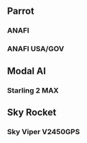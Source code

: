 ## Parrot

### ANAFI

### ANAFI USA/GOV

## Modal AI

### Starling 2 MAX

## Sky Rocket

### Sky Viper V2450GPS